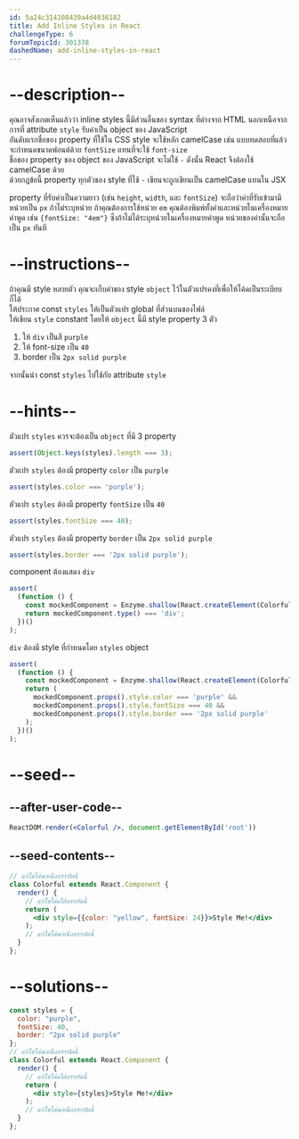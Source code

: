 ```yaml
---
id: 5a24c314108439a4d4036182
title: Add Inline Styles in React
challengeType: 6
forumTopicId: 301378
dashedName: add-inline-styles-in-react
---
```


# --description--


คุณอาจสังเกตเห็นแล้วว่า inline styles นี้มีส่วนอื่นของ syntax ที่ต่างจาก HTML นอกเหนือจากการที่ attribute `style` รับค่าเป็น object ของ JavaScript  
อันดับแรกชื่อของ property ที่ใช้ใน CSS style จะใช้หลัก camelCase เช่น แบบทดสอบที่แล้วจะกำหนดขนาดฟอนต์ด้วย `fontSize` แทนที่จะใช้ `font-size`  
ชื่อของ property ของ object ของ JavaScript จะไม่ใช้ `-` ดังนั้น React จึงต้องใช้ camelCase ด้วย  
ด้วยกฎข้อนี้ property ทุกตัวของ style ที่ใช้ `-` เขียนจะถูกเขียนเป็น camelCase แทนใน JSX

property ที่รับค่าเป็นความยาว (เช่น `height`, `width`, และ `fontSize`) จะถือว่าค่าที่รับเข้ามามีหน่วยเป็น `px` ถ้าไม่ระบุหน่วย 
ถ้าคุณต้องการใช้หน่วย `em`  คุณต้องพิมพ์ทั้งค่าและหน่วยในเครื่องหมายคำพูด เช่น `{fontSize: "4em"}` ซึ่งถ้าไม่ได้ระบุหน่วยในเครื่องหมายคำพูด หน่วยของค่านั้นจะถือเป็น `px` ทันที

# --instructions--

ถ้าคุณมี style หลายตัว คุณจะเก็บค่าของ style `object` ไว้ในตัวแปรคงที่เพื่อให้โค้ดเป็นระเบียบก็ได้  
ให้ประกาศ const `styles` ให้เป็นตัวแปร global ที่ส่วนบนของไฟล์  
ให้เขียน `style` constant โดยให้ `object` นี้มี style property 3 ตัว 

1. ให้ `div` เป็นสี `purple` 
2. ให้ font-size เป็น `40`
3. border เป็น `2px solid purple` 

จากนั้นนำ const `styles` ไปใช้กับ attribute `style`

# --hints--

ตัวแปร `styles` ควรจะต้องเป็น `object` ที่มี 3 property

```js
assert(Object.keys(styles).length === 3);
```

ตัวแปร `styles` ต้องมี property `color` เป็น `purple`

```js
assert(styles.color === 'purple');
```

ตัวแปร `styles` ต้องมี property `fontSize` เป็น `40`

```js
assert(styles.fontSize === 40);
```

ตัวแปร `styles` ต้องมี property `border` เป็น `2px solid purple`

```js
assert(styles.border === '2px solid purple');
```

component ต้องแสดง `div`

```js
assert(
  (function () {
    const mockedComponent = Enzyme.shallow(React.createElement(Colorful));
    return mockedComponent.type() === 'div';
  })()
);
```

`div` ต้องมี style ที่กำหนดโดย `styles` object

```js
assert(
  (function () {
    const mockedComponent = Enzyme.shallow(React.createElement(Colorful));
    return (
      mockedComponent.props().style.color === 'purple' &&
      mockedComponent.props().style.fontSize === 40 &&
      mockedComponent.props().style.border === '2px solid purple'
    );
  })()
);
```

# --seed--

## --after-user-code--

```jsx
ReactDOM.render(<Colorful />, document.getElementById('root'))
```

## --seed-contents--

```jsx
// แก้ไขโค้ดเหนือบรรทัดนี้
class Colorful extends React.Component {
  render() {
    // แก้ไขโค้ดใต้บรรทัดนี้
    return (
      <div style={{color: "yellow", fontSize: 24}}>Style Me!</div>
    );
    // แก้ไขโค้ดเหนือบรรทัดนี้
  }
};
```

# --solutions--

```jsx
const styles = {
  color: "purple",
  fontSize: 40,
  border: "2px solid purple"
};
// แก้ไขโค้ดเหนือบรรทัดนี้
class Colorful extends React.Component {
  render() {
    // แก้ไขโค้ดใต้บรรทัดนี้
    return (
      <div style={styles}>Style Me!</div>
    );
    // แก้ไขโค้ดเหนือบรรทัดนี้
  }
};
```
